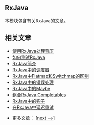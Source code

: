 ## RxJava

本模块包含有关RxJava的文章。

## 相关文章

+ [使用RxJava处理背压](http://tu-yucheng.github.io/rxjava/2023/05/10/rxjava-backpressure.html)
+ [如何测试RxJava](http://tu-yucheng.github.io/rxjava/2023/05/10/rxjava-testing.html)
+ [RxJava简介](http://tu-yucheng.github.io/rxjava/2023/05/10/rx-java.html)
+ [RxJava中的调度器](http://tu-yucheng.github.io/rxjava/2023/05/10/rxjava-schedulers.html)
+ [RxJava中Flatmap和Switchmap的区别](http://tu-yucheng.github.io/rxjava/2023/05/10/rxjava-flatmap-switchmap.html)
+ [RxJava中的错误处理](http://tu-yucheng.github.io/rxjava/2023/05/10/rxjava-error-handling.html)
+ [RxJava中的Maybe](http://tu-yucheng.github.io/rxjava/2023/05/10/rxjava-maybe.html)
+ [组合RxJava Completables](http://tu-yucheng.github.io/rxjava/2023/05/10/rxjava-completable.html)
+ [RxJava中的钩子](http://tu-yucheng.github.io/rxjava/2023/05/10/rxjava-hooks.html)
+ [在RxJava中延迟重试](http://tu-yucheng.github.io/rxjava/2023/05/10/rxjava-retry-with-delay.html)

- 更多文章： [[next -->]](../rxjava-core-2/README.md)